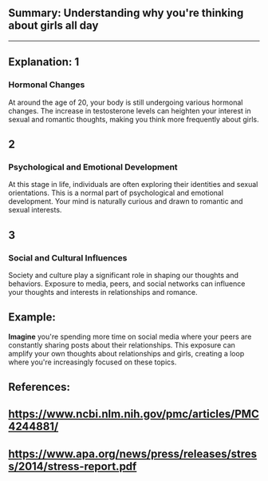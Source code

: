 ## Summary: Understanding why you're thinking about girls all day
---

**Explanation:**
1
---

### Hormonal Changes
At around the age of 20, your body is still undergoing various hormonal changes. The increase in testosterone levels can heighten your interest in sexual and romantic thoughts, making you think more frequently about girls.

2
---

### Psychological and Emotional Development
At this stage in life, individuals are often exploring their identities and sexual orientations. This is a normal part of psychological and emotional development. Your mind is naturally curious and drawn to romantic and sexual interests.

3
---

### Social and Cultural Influences
Society and culture play a significant role in shaping our thoughts and behaviors. Exposure to media, peers, and social networks can influence your thoughts and interests in relationships and romance.

**Example:**
---

**Imagine** you're spending more time on social media where your peers are constantly sharing posts about their relationships. This exposure can amplify your own thoughts about relationships and girls, creating a loop where you're increasingly focused on these topics.

**References:**
---

## https://www.ncbi.nlm.nih.gov/pmc/articles/PMC4244881/
## https://www.apa.org/news/press/releases/stress/2014/stress-report.pdf
